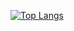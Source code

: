 [![Top Langs](https://github-readme-stats.vercel.app/api/top-langs/?username=willyamcts&exclude_repo=miscellaneous,batch-solutions&layout=donut)](https://github.com/anuraghazra/github-readme-stats)


<!--
**willyamcts/willyamcts** is a ✨ _special_ ✨ repository because its `README.md` (this file) appears on your GitHub profile.

Here are some ideas to get you started:

- 🔭 I’m currently working on ...
- 🌱 I’m currently learning ...
- 👯 I’m looking to collaborate on ...
- 🤔 I’m looking for help with ...
- 💬 Ask me about ...
- 📫 How to reach me: ...
- 😄 Pronouns: ...
- ⚡ Fun fact: ...
-->
